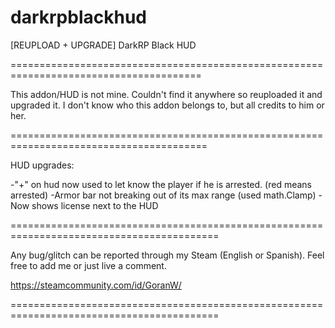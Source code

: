 # darkrpblackhud
[REUPLOAD + UPGRADE] DarkRP Black HUD

=======================================================================================

This addon/HUD is not mine. Couldn't find it anywhere so reuploaded it and upgraded it.
I don't know who this addon belongs to, but all credits to him or her.

========================================================================================

HUD upgrades:

-"+" on hud now used to let know the player if he is arrested. (red means arrested)
-Armor bar not breaking out of its max range (used math.Clamp)
-Now shows license next to the HUD

==========================================================================================

Any bug/glitch can be reported through my Steam (English or Spanish). Feel free to add me or just live a comment.

https://steamcommunity.com/id/GoranW/

==========================================================================================




